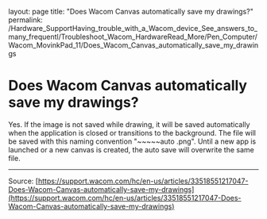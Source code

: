 layout: page
title: "Does Wacom Canvas automatically save my drawings?"
permalink: /Hardware_SupportHaving_trouble_with_a_Wacom_device_See_answers_to_many_frequentl/Troubleshoot_Wacom_HardwareRead_More/Pen_Computer/Wacom_MovinkPad_11/Does_Wacom_Canvas_automatically_save_my_drawings

# Does Wacom Canvas automatically save my drawings?

Yes. If the image is not saved while drawing, it will be saved automatically when the application is closed or transitions to the background.
The file will be saved with this naming convention "~~~~~auto .png".
Until a new app is launched or a new canvas is created, the auto save will overwrite the same file.

---
Source: [https://support.wacom.com/hc/en-us/articles/33518551217047-Does-Wacom-Canvas-automatically-save-my-drawings](https://support.wacom.com/hc/en-us/articles/33518551217047-Does-Wacom-Canvas-automatically-save-my-drawings)

